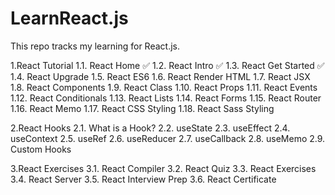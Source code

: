 # LearnReact.js
This repo tracks my learning for React.js.

1.React Tutorial 
1.1. React Home ✅
1.2. React Intro ✅
1.3. React Get Started ✅
1.4. React Upgrade 
1.5. React ES6 
1.6. React Render HTML 
1.7. React JSX 
1.8. React Components 
1.9. React Class 
1.10. React Props 
1.11. React Events 
1.12. React Conditionals 
1.13. React Lists
1.14. React Forms 
1.15. React Router 
1.16. React Memo 
1.17. React CSS Styling 
1.18. React Sass Styling

2.React Hooks 
2.1. What is a Hook? 
2.2. useState 
2.3. useEffect 
2.4. useContext 
2.5. useRef 
2.6. useReducer 
2.7. useCallback 
2.8. useMemo 
2.9. Custom Hooks

3.React Exercises 
3.1. React Compiler 
3.2. React Quiz 
3.3. React Exercises 
3.4. React Server 
3.5. React Interview Prep 
3.6. React Certificate
